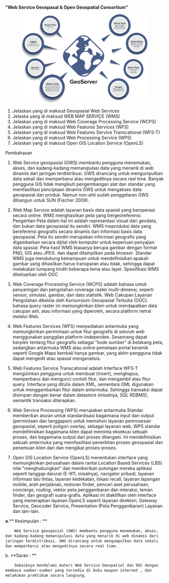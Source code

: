 **&quot;Web Service Geospasal &amp; Open Geospatial Consortium&quot;**

<p align="center">
  <img src="../../img/geo.png" width="400px">
</p>

1. Jelaskan yang di maksud Geospasial Web Services
2. Jelaska yang di maksud WEB MAP SERVICE (WMS)
3. Jelaskan yang di maksud Web Coverage Processing Service (WCPS)
4. Jelaskan yang di maksud Web Features Services (WFS)
5. Jelaskan yang di maksud Web Features Service Transcational (WFS-T)
6. Jelaskan yang di maksud Web Processing Service (WPS)
7. Jelaskan yang di maksud Open GIS Location Service (OpenLS)

Pembahasan

1. Web Service geospasial (GWS) membantu pengguna menemukan, akses, dan kadang-kadang memanipulasi data yang menarik di web dinamis dari jaringan terdistribusi. GWS dirancang untuk mengumpulkan data sekali dan memperbarui atau mengeditnya secara real time. Banyak pengguna GIS tidak mengikuti pengembangan alat dan standar yang memfasilitasi penciptaan dinamis GWS untuk mengakses data geospasial dan produk. Namun non-ahli sudah penggelaran GWS dibangun untuk SUN (Fischer 2009).
2. Web Map Service adalah layanan basis data spasial yang beroperasi secara online. WMS menghasilkan peta yang bergeoreferensi. Pengertian Peta dalam hal ini adalah representasi visual dari geodata, dan bukan data geospasial itu sendiri. WMS meproduksi data yang bereferensi geografis secara dinamis dari informasi basis data geospasial. Peta itu sendiri merupakan informasi geografis yang digambarkan secara dijital oleh komputer untuk keperluan penyajian data spasial. Peta hasil WMS biasanya berupa gambar dengan format PNG, GIS atau JPEG. dan dapat ditampilkan pada _browser_. Standar WMS juga mendukung kemampuan untuk mendefinisikan apakah gambar yang dihasilkan harus transparan atau tidak, sehingga dapat melakukan tumpang tindih beberapa tema atau layer. Spesifikasi WMS dikeluarkan oleh OGC

3. Web Coverage Processing Service (WCPS) adalah bahasa untuk penyaringan dan pengolahan coverage raster multi-dimensi, seperti sensor, simulasi, gambar, dan data statistik. Web Cakupan Layanan Pengolahan dikelola oleh Konsorsium Geospasial Terbuka (OGC). bahasa query raster ini memungkinkan klien untuk mendapatkan data cakupan asli, atau informasi yang diperoleh, secara platform netral melalui Web.
4. Web Features Services (WFS) menyediakan antarmuka yang memungkinkan permintaan untuk fitur geografis di seluruh web menggunakan panggilan platform-independen. Seseorang dapat berpikir tentang fitur geografis sebagai &quot;kode sumber&quot; di belakang peta, sedangkan antarmuka WMS atau online pemetaan portal keramik seperti Google Maps kembali hanya gambar, yang akhir-pengguna tidak dapat mengedit atau spasial menganalisis.
5. Web Features Service Transcational adalah Interface WFS-T mengizinkan pengguna untuk membuat (insert), menghapus, memperbarui dan mengunci contoh fitur, dan mengambil atau fitur query. Interface yang ditulis dalam XML, sementara GML digunakan untuk menggambarkan fitur dalam antarmuka. Sehingga transaksi dapat disimpan dengan benar dalam datastore (misalnya, SQL RDBMS), semantik transaksi diterapkan.
6. Web Service Processing (WPS) merupakan antarmuka Standar memberikan aturan untuk standardisasi bagaimana input dan output (permintaan dan tanggapan) untuk memohon layanan pemrosesan geospasial, seperti poligon overlay, sebagai layanan web. WPS standar mendefinisikan bagaimana klien dapat meminta eksekusi sebuah proses, dan bagaimana output dari proses ditangani. Ini mendefinisikan sebuah antarmuka yang memfasilitasi penerbitan proses geospasial dan penemuan klien dari dan mengikat proses-proses.
7. Open GIS Location Service (OpenLS) menentukan interface yang memungkinkan perusahaan dalam rantai Location Based Services (LBS) nilai &quot;menghubungkan&quot; dan memberikan potongan mereka aplikasi seperti tanggap darurat (E-911, misalnya), navigator pribadi, layanan informasi lalu lintas, layanan kedekatan, lokasi recall, layanan lapangan mobile, arah perjalanan, restoran finder, pencari aset perusahaan, concierge, routing, vektor peta penggambaran dan interaksi, teman finder, dan geografi suara-grafis. Aplikasi ini diaktifkan oleh interface yang menerapkan layanan OpenLS seperti layanan direktori, Gateway Service, Geocoder Service, Presentation (Peta Penggambaran) Layanan dan lain-lain.

 **a.**** Kesimpulan : **

		Web Service geospasial (GWS) membantu pengguna menemukan, akses, dan kadang-kadang memanipulasi data yang menarik di web dinamis dari jaringan terdistribusi. GWS dirancang untuk mengumpulkan data sekali dan memperbarui atau mengeditnya secara real time.

   b.       **Saran : **

		Sebaiknya mendalami materi Web Service Geospatial dan OGC dengan membaca sumber-sumber yang tersedia di buku maupun internet , dan melakukan praktikum secara langsung.